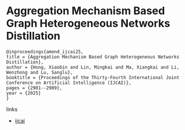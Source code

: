 # Aggregation Mechanism Based Graph Heterogeneous Networks Distillation

```
@inproceedings{amend_ijcai25,
title = {Aggregation Mechanism Based Graph Heterogeneous Networks Distillation},
author = {Hong, Xiaobin and Lin, Mingkai and Ma, Xiangkai and Li, Wenzhong and Lu, Sanglu},
booktitle = {Proceedings of the Thirty-Fourth International Joint Conference on Artificial Intelligence (IJCAI)},
pages = {2901--2909},
year = {2025}
}
```

links
- [ijcai](https://www.ijcai.org/proceedings/2025/323)
